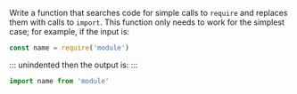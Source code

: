 Write a function that searches code for simple calls to `require`
and replaces them with calls to `import`.
This function only needs to work for the simplest case;
for example, if the input is:

```js
const name = require('module')
```

::: unindented
then the output is:
:::

```js
import name from 'module'
```
